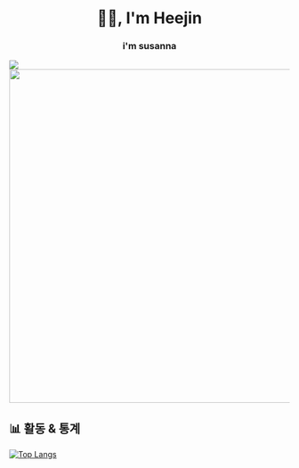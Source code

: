 <h1 align="center">✋🏻, I'm Heejin</h1>
<h3 align="center">i'm susanna</h3>

<img src="https://img.shields.io/badge/CSS-663399?style=for-the-badge&logo=CSS&logoColor=white">



<a href="https://www.gitanimals.org/en_US?utm_medium=image&utm_source=djinylh&utm_content=farm">
<img
  src="https://render.gitanimals.org/farms/djinylh"
  width="600"
  height="600"
/>
</a>

## 📊 활동 & 통계
[![Top Langs](https://github-readme-stats.vercel.app/api/top-langs/?username=djinylh&layout=compact&theme=tokyonight)](https://github.com/your-github-username/github-readme-stats)
